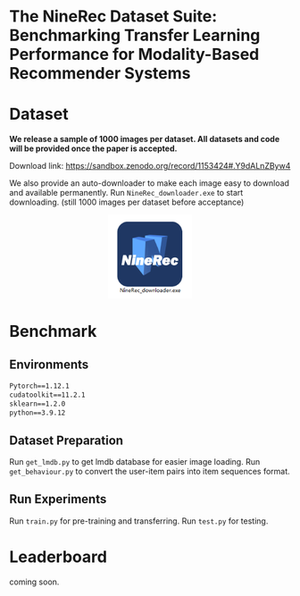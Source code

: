 # The NineRec Dataset Suite: Benchmarking Transfer Learning Performance for Modality-Based Recommender Systems


# Dataset
<!-- **Kindly note that collecting data and running these TransRec experiments cost us a lot of money. Our lead suggested us to release a sample of 1000 images per dataset before acceptance. If reviewers want to see the entire datasets or plan to use it now for their research, we are more than happy to provide full datasets. Feel free to inform us in the rebuttal stage.** -->

**We release a sample of 1000 images per dataset. All datasets and code will be provided once the paper is accepted.**

Download link: https://sandbox.zenodo.org/record/1153424#.Y9dALnZByw4

We also provide an auto-downloader to make each image easy to download and available permanently. Run `NineRec_downloader.exe` to start downloading. (still 1000 images per dataset before acceptance)

<div align=center><img width="150" src="https://github.com/anonymous-ninerec/NineRec/blob/main/Downloader/example_image.png"/></div>

# Benchmark
## Environments
```
Pytorch==1.12.1
cudatoolkit==11.2.1
sklearn==1.2.0
python==3.9.12
```
## Dataset Preparation
Run `get_lmdb.py` to get lmdb database for easier image loading. Run `get_behaviour.py` to convert the user-item pairs into item sequences format.
## Run Experiments
Run `train.py` for pre-training and transferring. Run `test.py` for testing.

# Leaderboard
coming soon.
